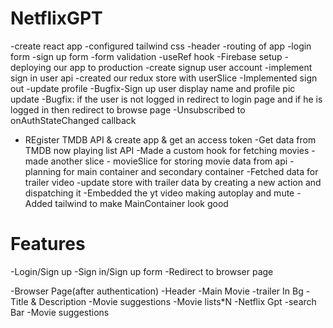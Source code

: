 # NetflixGPT
-create react app
-configured tailwind css
-header
-routing of app
-login form
-sign up form
-form validation
-useRef hook
-Firebase setup
-deploying our app to production
-create signup user account
-implement sign in user api
-created our redux store with userSlice
-Implemented sign out
-update profile
-Bugfix-Sign up user display name and  profile pic update
-Bugfix: if the user is not logged in redirect to login page and if he is logged in then redirect to browse page
-Unsubscribed to onAuthStateChanged callback
- REgister TMDB API & create app & get an access token
-Get data from TMDB now playing list API
-Made a custom hook for fetching movies
-made another slice - movieSlice for storing movie data from api
-planning for main container and secondary container
-Fetched data for trailer video
-update store with trailer data by creating a new action and dispatching it
-Embedded the yt video making autoplay and mute
-Added tailwind to make MainContainer  look good


# Features
-Login/Sign up
    -Sign in/Sign up form
    -Redirect to browser page

-Browser Page(after authentication)
    -Header
    -Main Movie
        -trailer In Bg
        -Title & Description
        -Movie suggestions
            -Movie lists*N
-Netflix Gpt
    -search Bar
    -Movie suggestions